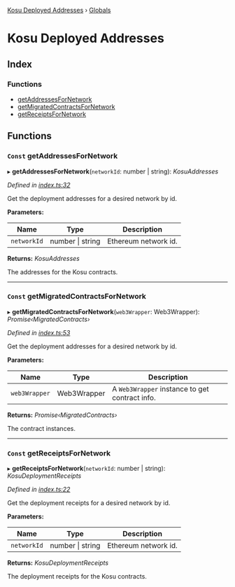 [Kosu Deployed Addresses](README.md) › [Globals](globals.md)

# Kosu Deployed Addresses

## Index

### Functions

-   [getAddressesForNetwork](globals.md#const-getaddressesfornetwork)
-   [getMigratedContractsForNetwork](globals.md#const-getmigratedcontractsfornetwork)
-   [getReceiptsForNetwork](globals.md#const-getreceiptsfornetwork)

## Functions

### `Const` getAddressesForNetwork

▸ **getAddressesForNetwork**(`networkId`: number | string): _KosuAddresses_

_Defined in [index.ts:32](https://github.com/ParadigmFoundation/kosu-monorepo/blob/d687fbfc/packages/kosu-deployed-addresses/src/index.ts#L32)_

Get the deployment addresses for a desired network by id.

**Parameters:**

| Name        | Type                 | Description          |
| ----------- | -------------------- | -------------------- |
| `networkId` | number &#124; string | Ethereum network id. |

**Returns:** _KosuAddresses_

The addresses for the Kosu contracts.

---

### `Const` getMigratedContractsForNetwork

▸ **getMigratedContractsForNetwork**(`web3Wrapper`: Web3Wrapper): _Promise‹MigratedContracts›_

_Defined in [index.ts:53](https://github.com/ParadigmFoundation/kosu-monorepo/blob/d687fbfc/packages/kosu-deployed-addresses/src/index.ts#L53)_

Get the deployment addresses for a desired network by id.

**Parameters:**

| Name          | Type        | Description                                    |
| ------------- | ----------- | ---------------------------------------------- |
| `web3Wrapper` | Web3Wrapper | A `Web3Wrapper` instance to get contract info. |

**Returns:** _Promise‹MigratedContracts›_

The contract instances.

---

### `Const` getReceiptsForNetwork

▸ **getReceiptsForNetwork**(`networkId`: number | string): _KosuDeploymentReceipts_

_Defined in [index.ts:22](https://github.com/ParadigmFoundation/kosu-monorepo/blob/d687fbfc/packages/kosu-deployed-addresses/src/index.ts#L22)_

Get the deployment receipts for a desired network by id.

**Parameters:**

| Name        | Type                 | Description          |
| ----------- | -------------------- | -------------------- |
| `networkId` | number &#124; string | Ethereum network id. |

**Returns:** _KosuDeploymentReceipts_

The deployment receipts for the Kosu contracts.
